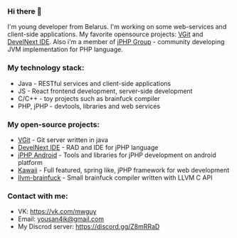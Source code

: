 ### Hi there 👋

I'm young developer from Belarus.
I'm working on some web-services and client-side applications.
My favorite opensource projects: [VGit](https://github.com/MWGuy/VGit) and [DevelNext IDE](https://github.com/jphp-group/develnext-ide).
Also i'm a member of [jPHP Group](https://github.com/jphp-group) - community developing JVM implementation for PHP language.

### My technology stack:
  - Java - RESTful services and client-side applications
  - JS - React frontend development, server-side development
  - C/C++ - toy projects such as brainfuck compiler 
  - PHP, jPHP - devtools, libraries and web services

### My open-source projects:
  - [VGit](https://github.com/MWGuy/VGit) - Git server written in java
  - [DevelNext IDE](https://github.com/jphp-group/develnext-ide) - RAD and IDE for jPHP language
  - [jPHP Android](https://github.com/jphp-group/jphp-android) - Tools and libraries for jPHP development on android platform
  - [Kawaii](https://github.com/mango-org/kawaii) - Full featured, spring like, jPHP framework for web development
  - [llvm-brainfuck](https://github.com/MWGuy/llvm-brainfuck) - Small brainfuck compiler written with LLVM C API

### Contact with me:
  - VK: https://vk.com/mwguy
  - Email: yousan4ik@gmail.com
  - My Discrod server: https://discord.gg/Z8mRRaD
